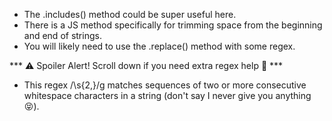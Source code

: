 - The .includes() method could be super useful here.
- There is a JS method specifically for trimming space from the beginning and end of strings.
- You will likely need to use the .replace() method with some regex.

*** ⚠️ Spoiler Alert! Scroll down if you need extra regex help 🛟 ***





































- This regex /\s{2,}/g matches sequences of two or more consecutive whitespace characters in a string (don't say I never give you anything 😝).